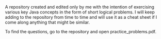A repository created and edited only by me with the intention of exercising various key Java concepts in the form of short logical problems. 
I will keep adding to the repository from time to time and will use it as a cheat sheet if I come along anything that might be similar.  

To find the questions, go to the repository and open practice_problems.pdf.
